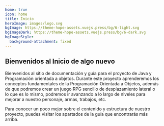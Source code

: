 ```yaml
---
home: true
icon: home
title: Inicio
heroImage: images/logo.svg
bgImage: https://theme-hope-assets.vuejs.press/bg/6-light.svg
bgImageDark: https://theme-hope-assets.vuejs.press/bg/6-dark.svg
bgImageStyle:
  background-attachment: fixed
---
```

## Bienvenidos al Inicio de algo nuevo
Bienvenidos al sitio de documentación y guía para el proyecto de Java y Programación orientada a objetos.
Durante este proyecto aprenderemos los conceptos fundamentales de la Programación Orientada a Objetos, además de que
podremos crear un juego RPG sencillo de desplazamiento lateral o lo que es lo mismo, podremos ir avanzando a lo largo
de niveles para mejorar a nuestro personaje, armas, trabajos, etc.

Para conocer un poco mejor sobre el contenido y estructura de nuestro proyecto, puedes visitar los apartados de la guía
que encontrarás más arriba.

